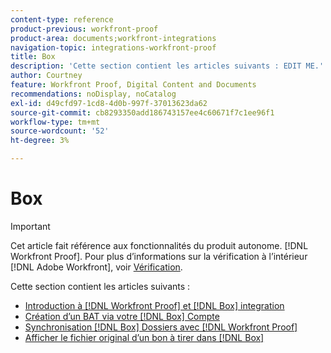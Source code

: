 ```yaml
---
content-type: reference
product-previous: workfront-proof
product-area: documents;workfront-integrations
navigation-topic: integrations-workfront-proof
title: Box
description: 'Cette section contient les articles suivants : EDIT ME.'
author: Courtney
feature: Workfront Proof, Digital Content and Documents
recommendations: noDisplay, noCatalog
exl-id: d49cfd97-1cd8-4d0b-997f-37013623da62
source-git-commit: cb8293350add186743157ee4c60671f7c1ee96f1
workflow-type: tm+mt
source-wordcount: '52'
ht-degree: 3%

---
```


# Box

>[!IMPORTANT]
>
>Cet article fait référence aux fonctionnalités du produit autonome. [!DNL Workfront Proof]. Pour plus d’informations sur la vérification à l’intérieur [!DNL Adobe Workfront], voir [Vérification](../../../review-and-approve-work/proofing/proofing.md).

Cette section contient les articles suivants :

* [Introduction à [!DNL Workfront Proof] et [!DNL Box] integration](../../../workfront-proof/wp-integrations/box/introduction-to-box.md)
* [Création d’un BAT via votre [!DNL Box] Compte](../../../workfront-proof/wp-integrations/box/create-proof-box-account.md)
* [Synchronisation [!DNL Box] Dossiers avec [!DNL Workfront Proof]](../../../workfront-proof/wp-integrations/box/sycn-box-folder.md)
* [Afficher le fichier original d’un bon à tirer dans [!DNL Box]](../../../workfront-proof/wp-integrations/box/view-proof-original-file-box.md)
